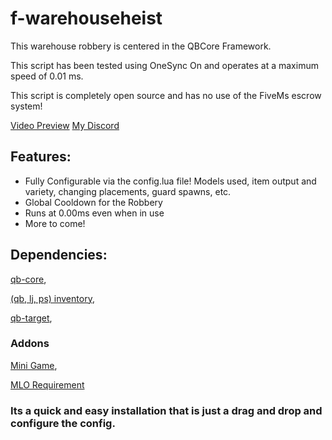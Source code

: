 # f-warehouseheist

This warehouse robbery is centered in the QBCore Framework.

This script has been tested using OneSync On and operates at a maximum speed of 0.01 ms.

This script is completely open source and has no use of the FiveMs escrow system!

[Video Preview](https://youtu.be/xurD9OySnfk)
[My Discord](https://discord.gg/xPcKNWZMpG)

## Features:

- Fully Configurable via the config.lua file! Models used, item output and variety, changing placements, guard spawns, etc.
- Global Cooldown for the Robbery
- Runs at 0.00ms even when in use
- More to come!

## Dependencies:
[qb-core](https://github.com/qbcore-framework/qb-core),

[(qb, lj, ps) inventory](https://github.com/qbcore-framework/qb-inventory),

[qb-target](https://github.com/qbcore-framework/qb-target),

### Addons

[Mini Game](https://github.com/Byte-Labs-Studio/bl_ui),

[MLO Requirement](https://www.gta5-mods.com/maps/mlo-warehouse-sp-fivem)

### Its a quick and easy installation that is just a drag and drop and configure the config.